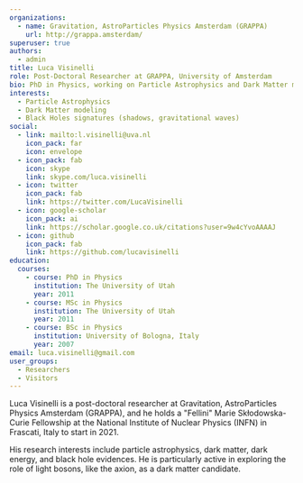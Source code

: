 ```yaml
---
organizations:
  - name: Gravitation, AstroParticles Physics Amsterdam (GRAPPA)
    url: http://grappa.amsterdam/
superuser: true
authors:
  - admin
title: Luca Visinelli
role: Post-Doctoral Researcher at GRAPPA, University of Amsterdam
bio: PhD in Physics, working on Particle Astrophysics and Dark Matter modeling.
interests:
  - Particle Astrophysics
  - Dark Matter modeling
  - Black Holes signatures (shadows, gravitational waves)
social:
  - link: mailto:l.visinelli@uva.nl
    icon_pack: far
    icon: envelope
  - icon_pack: fab
    icon: skype
    link: skype.com/luca.visinelli
  - icon: twitter
    icon_pack: fab
    link: https://twitter.com/LucaVisinelli
  - icon: google-scholar
    icon_pack: ai
    link: https://scholar.google.co.uk/citations?user=9w4cYvoAAAAJ
  - icon: github
    icon_pack: fab
    link: https://github.com/lucavisinelli
education:
  courses:
    - course: PhD in Physics
      institution: The University of Utah
      year: 2011
    - course: MSc in Physics
      institution: The University of Utah
      year: 2011
    - course: BSc in Physics
      institution: University of Bologna, Italy
      year: 2007
email: luca.visinelli@gmail.com
user_groups:
  - Researchers
  - Visitors
---
```

Luca Visinelli is a post-doctoral researcher at Gravitation, AstroParticles Physics Amsterdam (GRAPPA), and he holds a "Fellini" Marie Skłodowska-Curie Fellowship at the National Institute of Nuclear Physics (INFN) in Frascati, Italy to start in 2021.

His research interests include particle astrophysics, dark matter, dark energy, and black hole evidences. He is particularly active in exploring the role of light bosons, like the axion, as a dark matter candidate.